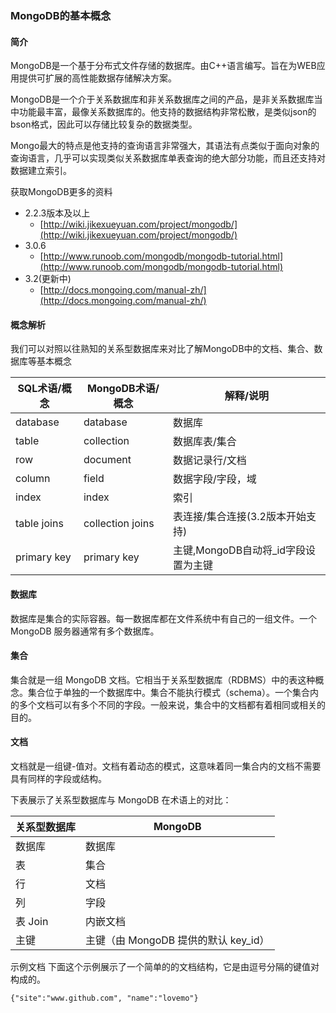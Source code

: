 ### MongoDB的基本概念
#### 简介
MongoDB是一个基于分布式文件存储的数据库。由C++语言编写。旨在为WEB应用提供可扩展的高性能数据存储解决方案。


MongoDB是一个介于关系数据库和非关系数据库之间的产品，是非关系数据库当中功能最丰富，最像关系数据库的。他支持的数据结构非常松散，是类似json的bson格式，因此可以存储比较复杂的数据类型。

Mongo最大的特点是他支持的查询语言非常强大，其语法有点类似于面向对象的查询语言，几乎可以实现类似关系数据库单表查询的绝大部分功能，而且还支持对数据建立索引。

获取MongoDB更多的资料
- 2.2.3版本及以上     
    - [http://wiki.jikexueyuan.com/project/mongodb/](http://wiki.jikexueyuan.com/project/mongodb/)
- 3.0.6 
    - [http://www.runoob.com/mongodb/mongodb-tutorial.html](http://www.runoob.com/mongodb/mongodb-tutorial.html)
- 3.2(更新中) 
    - [http://docs.mongoing.com/manual-zh/](http://docs.mongoing.com/manual-zh/)

#### 概念解析
我们可以对照以往熟知的关系型数据库来对比了解MongoDB中的文档、集合、数据库等基本概念

SQL术语/概念 | MongoDB术语/概念| 解释/说明
-----      |------          |----
database   | database       | 数据库
table      | collection     | 数据库表/集合
row        | document       | 数据记录行/文档
column     | field          | 数据字段/字段，域
index      | index          | 索引
table joins| collection joins| 表连接/集合连接(3.2版本开始支持)
primary key| primary key    | 主键,MongoDB自动将_id字段设置为主键

#### 数据库
数据库是集合的实际容器。每一数据库都在文件系统中有自己的一组文件。一个 MongoDB 服务器通常有多个数据库。
#### 集合
集合就是一组 MongoDB 文档。它相当于关系型数据库（RDBMS）中的表这种概念。集合位于单独的一个数据库中。集合不能执行模式（schema）。一个集合内的多个文档可以有多个不同的字段。一般来说，集合中的文档都有着相同或相关的目的。
#### 文档
文档就是一组键-值对。文档有着动态的模式，这意味着同一集合内的文档不需要具有同样的字段或结构。

下表展示了关系型数据库与 MongoDB 在术语上的对比：

关系型数据库 |  MongoDB
-----     |------ 
数据库   | 数据库
表	| 集合
行	| 文档
列	| 字段
表 Join	| 内嵌文档
主键	| 主键（由 MongoDB 提供的默认 key_id）

示例文档
下面这个示例展示了一个简单的的文档结构，它是由逗号分隔的键值对构成的。
```
{"site":"www.github.com", "name":"lovemo"}
```
		
		
		
 	 	
		